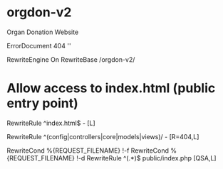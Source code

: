 # orgdon-v2
Organ Donation Website

ErrorDocument 404 '<!DOCTYPE html><html lang="en"><head><meta charset="UTF-8"><meta http-equiv="X-UA-Compatible" content="IE=edge"><meta name="viewport" content="width=device-width, initial-scale=1.0"><title>404 - Not Found</title></head><body></body></html>'

RewriteEngine On
RewriteBase /orgdon-v2/

# Allow access to index.html (public entry point)
RewriteRule ^index\.html$ - [L]

RewriteRule ^(config|controllers|core|models|views)/ - [R=404,L]

RewriteCond %{REQUEST_FILENAME} !-f
RewriteCond %{REQUEST_FILENAME} !-d
RewriteRule ^(.*)$ public/index.php [QSA,L]
